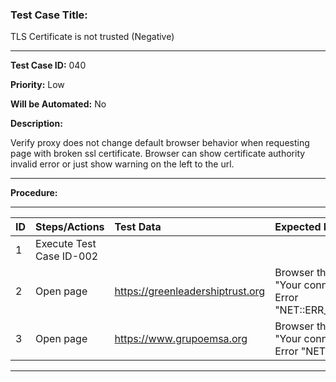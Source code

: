 ### Test Case Title: ###

TLS Certificate is not trusted (Negative)

---

**Test Case ID:** 040

**Priority:** Low

**Will be Automated:** No

**Description:**

Verify proxy does not change default browser behavior when requesting page with broken ssl certificate. Browser can show certificate authority invalid error or just show warning on the left to the url.

---

**Procedure:**

---

|      ID       | Steps/Actions |  Test Data  | Expected Result |
| :------------ |:--------------| :---------- | :-------------- |
|       1       | Execute Test Case ID-002 | |
|       2       | Open page | https://greenleadershiptrust.org | Browser throws "Privacy Error", heading "Your connection is not private" is shown. Error "NET::ERR_CERT_COMMON_NAME_INVALID" |
|       3       | Open page | https://www.grupoemsa.org | Browser throws "Privacy Error", heading "Your connection is not private" is shown. Error "NET::ERR_CERT_AUTHORITY_INVALID

---
